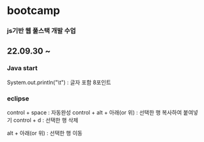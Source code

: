 # bootcamp
### js기반 웹 풀스택 개발 수업

## 22.09.30 ~ 
### Java start
  
System.out.println("\t") : 글자 포함 8포인트
  
### eclipse
control + space : 자동완성
control + alt + 아래(or 위) : 선택한 행 복사하여 붙여넣기
control + d : 선택한 행 삭제
  
alt + 아래(or 위) : 선택한 행 이동
  
